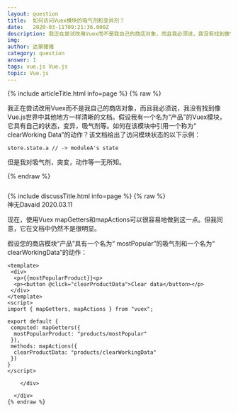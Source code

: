 ```yaml
---
layout: question
title:  如何访问Vuex模块的吸气剂和变异剂？
date:   2020-03-11T09:21:36.000Z
description: 我正在尝试改用Vuex而不是我自己的商店对象，而且我必须说，我没有找到像Vue.js世界中其他地方一样清晰的文档。假设我有一个名为“产品”的Vuex模块，...
img: 
author: 达蒙猪猪
category: question
answer: 1
tags: vue.js Vue.js
topic: Vue.js
---
```

<div class="article-root">
  <div class="article">
    {% include articleTitle.html info=page %}
    {% raw %}
    <div class="article-content"><p><font style="vertical-align: inherit;"><font style="vertical-align: inherit;">我正在尝试改用Vuex而不是我自己的商店对象，而且我必须说，我没有找到像Vue.js世界中其他地方一样清晰的文档。</font><font style="vertical-align: inherit;">假设我有一个名为“产品”的Vuex模块，它具有自己的状态，变异，吸气剂等。如何在该模块中引用一个称为“ clearWorking Data”的动作？</font><font style="vertical-align: inherit;">该文档给出了访问模块状态的以下示例：</font></font></p>

<pre><code>store.state.a // -&gt; moduleA's state
</code></pre>

<p><font style="vertical-align: inherit;"><font style="vertical-align: inherit;">但是我对吸气剂，突变，动作等一无所知。</font></font></p></div>
    {% endraw %}
  </div>
  <p style="height: 0;width:0;overflow: hidden;"> 第751篇《如何访问Vuex模块的吸气剂和变异剂？》来自Winter(https://github.com/aiyld/aiyld.github.io)的站点</p>
  <div class="discuss-wrapper">
    {% include discussTitle.html info=page %}
    {% raw %}
    <div class="discuss-item">
        <div class="discuss-parent">
          <div class="discuss-meta">
            <span class="discuss-user">神无Davaid</span>
            <span class="discuss-time">2020.03.11</span>
          </div>
          <div class="discuss-comment"><p><font style="vertical-align: inherit;"><font style="vertical-align: inherit;">现在，使用Vuex mapGetters和mapActions可以很容易地做到这一点。</font><font style="vertical-align: inherit;">但我同意，它在文档中仍然不是很明显。</font></font></p>

<p><font style="vertical-align: inherit;"><font style="vertical-align: inherit;">假设您的商店模块“产品”具有一个名为“ mostPopular”的吸气剂和一个名为“ clearWorkingData”的动作：</font></font></p>

<pre><code>&lt;template&gt;<font></font>
 &lt;div&gt;<font></font>
  &lt;p&gt;{{mostPopularProduct}}&lt;p&gt;<font></font>
  &lt;p&gt;&lt;button @click="clearProductData"&gt;Clear data&lt;/button&gt;&lt;/p&gt;<font></font>
 &lt;/div&gt;<font></font>
&lt;/template&gt;<font></font>
&lt;script&gt;<font></font>
import { mapGetters, mapActions } from "vuex";<font></font>
<font></font>
export default {<font></font>
 computed: mapGetters({<font></font>
  mostPopularProduct: "products/mostPopular"<font></font>
 }),<font></font>
 methods: mapActions({<font></font>
  clearProductData: "products/clearWorkingData"<font></font>
 })<font></font>
}<font></font>
&lt;/script&gt;<font></font>
</code></pre></div>
        </div>
        
      </div>
    {% endraw %}
  </div>
<div>
